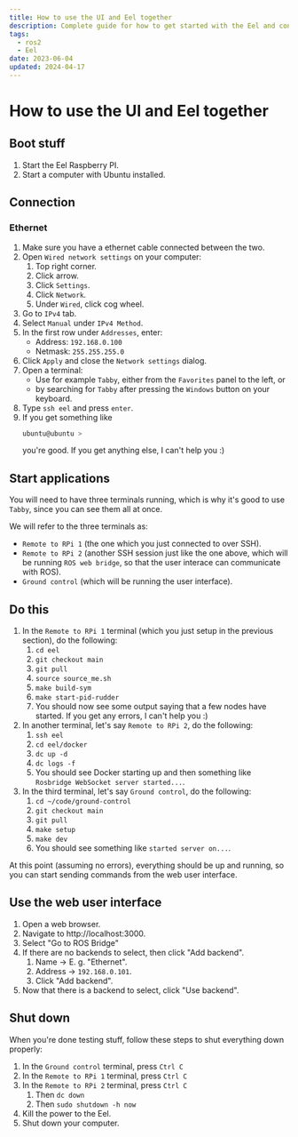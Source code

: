 ```yaml
---
title: How to use the UI and Eel together
description: Complete guide for how to get started with the Eel and connection through Ethernet.
tags:
  - ros2
  - Eel
date: 2023-06-04
updated: 2024-04-17
---
```


# How to use the UI and Eel together

## Boot stuff

1. Start the Eel Raspberry PI.
1. Start a computer with Ubuntu installed.

## Connection

### Ethernet

1. Make sure you have a ethernet cable connected between the two.
1. Open `Wired network settings` on your computer:
   1. Top right corner.
   1. Click arrow.
   1. Click `Settings`.
   1. Click `Network`.
   1. Under `Wired`, click cog wheel.
1. Go to `IPv4` tab.
1. Select `Manual` under `IPv4 Method`.
1. In the first row under `Addresses`, enter:
   - Address: `192.168.0.100`
   - Netmask: `255.255.255.0`
1. Click `Apply` and close the `Network settings` dialog.
1. Open a terminal:
   - Use for example `Tabby`, either from the `Favorites` panel to the left, or
   - by searching for `Tabby` after pressing the `Windows` button on your keyboard.
1. Type `ssh eel` and press `enter`.
1. If you get something like
   ```bash
   ubuntu@ubuntu >
   ```
   you're good. If you get anything else, I can't help you :)

## Start applications

You will need to have three terminals running, which is why it's good to use `Tabby`, since you can see them all at once.

We will refer to the three terminals as:

- `Remote to RPi 1` (the one which you just connected to over SSH).
- `Remote to RPi 2` (another SSH session just like the one above, which will be running `ROS web bridge`, so that the user interace can communicate with ROS).
- `Ground control` (which will be running the user interface).

## Do this

1. In the `Remote to RPi 1` terminal (which you just setup in the previous section), do the following:
   1. `cd eel`
   1. `git checkout main`
   1. `git pull`
   1. `source source_me.sh`
   1. `make build-sym`
   1. `make start-pid-rudder`
   1. You should now see some output saying that a few nodes have started. If you get any errors, I can't help you :)
1. In another terminal, let's say `Remote to RPi 2`, do the following:
   1. `ssh eel`
   1. `cd eel/docker`
   1. `dc up -d`
   1. `dc logs -f`
   1. You should see Docker starting up and then something like `Rosbridge WebSocket server started...`.
1. In the third terminal, let's say `Ground control`, do the following:
   1. `cd ~/code/ground-control`
   1. `git checkout main`
   1. `git pull`
   1. `make setup`
   1. `make dev`
   1. You should see something like `started server on...`.

At this point (assuming no errors), everything should be up and running, so you can start sending commands from the web user interface.

## Use the web user interface

1. Open a web browser.
1. Navigate to http://localhost:3000.
1. Select "Go to ROS Bridge"
1. If there are no backends to select, then click "Add backend".
   1. Name -> E. g. "Ethernet".
   1. Address -> `192.168.0.101`.
   1. Click "Add backend".
1. Now that there is a backend to select, click "Use backend".

## Shut down

When you're done testing stuff, follow these steps to shut everything down properly:

1. In the `Ground control` terminal, press `Ctrl C`
1. In the `Remote to RPi 1` terminal, press `Ctrl C`
1. In the `Remote to RPi 2` terminal, press `Ctrl C`
   1. Then `dc down`
   1. Then `sudo shutdown -h now`
1. Kill the power to the Eel.
1. Shut down your computer.
